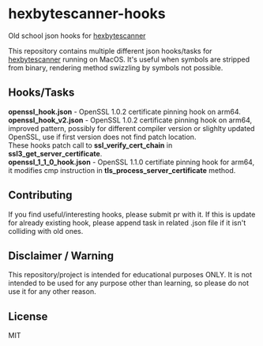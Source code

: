 # hexbytescanner-hooks
Old school json hooks for [hexbytescanner](https://github.com/karek314/hexbytescanner)

This repository contains multiple different json hooks/tasks for [hexbytescanner](https://github.com/karek314/hexbytescanner) running on MacOS. It's useful when symbols are stripped from binary, rendering method swizzling by symbols not possible.

## Hooks/Tasks

<b>openssl_hook.json</b> - OpenSSL 1.0.2 certificate pinning hook on arm64.<br>
<b>openssl_hook_v2.json</b> - OpenSSL 1.0.2 certificate pinning hook on arm64, improved pattern, possibly for different compiler version or slighlty updated OpenSSL, use if first version does not find patch location.<br>
These hooks patch call to <b>ssl_verify_cert_chain</b> in <b>ssl3_get_server_certificate</b>.<br>
<b>openssl_1_1_0_hook.json</b> - OpenSSL 1.1.0 certifiate pinning hook for arm64, it modifies cmp instruction in <b>tls_process_server_certificate</b> method.


## Contributing
If you find useful/interesting hooks, please submit pr with it. If this is update for already existing hook, please append task in related .json file if it isn't colliding with old ones.


## Disclaimer / Warning
This repository/project is intended for educational purposes ONLY. It is not intended to be used for any purpose other than learning, so please do not use it for any other reason.

## License
MIT
